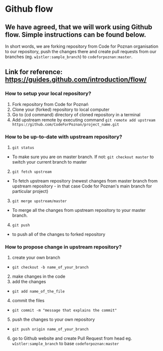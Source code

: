 # Github flow

## We have agreed, that we will work using Github flow. Simple instructions can be found below.

In short words, we are forking repository from Code for Poznan organisation to our repository, push the changes there and create pull requests from our branches (eg. `w1stler:sample_branch`) to `codeforpoznan:master`. 

## Link for reference: https://guides.github.com/introduction/flow/

### How to setup your local repository?

1. Fork repository from Code for Poznań
2. Clone your (forked) repository to local computer
3. Go to (cd command) directory of cloned repository in a terminal
4. Add upstream remote by executing command `git remote add upstream https://github.com/CodeForPoznan/project_name.git`

### How to be up-to-date with upstream repository?

1. `git status`
  * To make sure you are on master branch. If not:
     `git checkout master` to switch your current branch to master
2. `git fetch upstream`
  * To fetch upstream repository (newest changes from master branch from upstream repository - in that case Code for Poznan's main branch for particular project)
3. `git merge upstream/master`
  * To merge all the changes from upstream repository to your master branch.
4. `git push`
  * to push all of the changes to forked repository

### How to propose change in upstream repository?

1. create your own branch 
  * `git checkout -b name_of_your_branch`
2. make changes in the code
3. add the changes
  * `git add name_of_the_file`
4. commit the files 
  * `git commit -m "message that explains the commit"`
5. push the changes to your own repository
  * `git push origin name_of_your_branch`
6. go to Github website and create Pull Request from head eg. `w1stler:sample_branch` to base `codeforpoznan:master`
